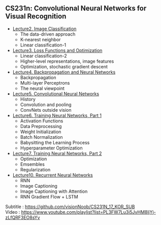 ## CS231n: Convolutional Neural Networks for Visual Recognition

- [Lecture2. Image Classification](https://www.notion.so/Lecture2-Image-Classification-8973d952763345099fb14a0ff659c639)
  - The data-driven approach
  - K-nearest neighbor
  - Linear classification-1
- [Lecture3. Loss Functions and Optimization](https://www.notion.so/Lecture3-Loss-Functions-and-Optimization-1da852510c6645fcaf6d908459233ffe)
  - Linear classification-2
  - Higher-level representations, image features
  - Optimization, stochastic gradient descent
- [Lecture4. Backpropagation and Neural Networks](https://www.notion.so/Lecture4-Backpropagation-and-Neural-Networks-6832cab1c78f41dd9fc60079db584a71)
  - Backpropagation
  - Multi-layer Perceptrons
  - The neural viewpoint
- [Lecture5. Convolutional Neural Networks](https://foul-beechnut-069.notion.site/Lecture5-Convolutional-Neural-Networks-9e4edee56c36462f8540ec1109934c46)
  - History 
  - Convolution and pooling 
  - ConvNets outside vision
- [Lecture6. Training Neural Networks, Part 1](https://foul-beechnut-069.notion.site/Lecture6-Training-Neural-Networks-Part-1-1e2e4ba1fc314c2d832ecd917b2a3188)
  - Activation Functions
  - Data Preprocessing
  - Weight Initialization
  - Batch Normalization
  - Babysitting the Learning Process
  - Hyperparameter Optimization
- [Lecture7. Training Neural Networks, Part 2](https://foul-beechnut-069.notion.site/Lecture7-Training-Neural-Networks-Part-2-e6760f1f7df84bac846412f5cdbe139a)
  - Optimization
  - Emsembles
  - Regularization
- [Lecture10. Recurrent Neural Networks](https://foul-beechnut-069.notion.site/Lecture10-Recurrent-Neural-Networks-626a4b3ce9584d8dbcee097899232b59)
  - RNN
  - Image Captioning
  - Image Captioning with Attention
  - RNN Gradient Flow + LSTM
  
  
Subtitle : https://github.com/visionNoob/CS231N_17_KOR_SUB \
Video : https://www.youtube.com/playlist?list=PL3FW7Lu3i5JvHM8ljYj-zLfQRF3EO8sYv

